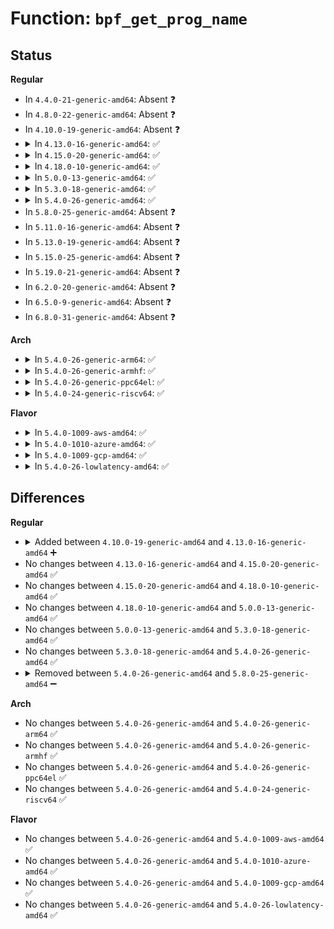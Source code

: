 # Function: <code>bpf_get_prog_name</code>

## Status
<b>Regular</b>
<ul>
<li>
In <code>4.4.0-21-generic-amd64</code>: Absent ❓
</li>
<li>
In <code>4.8.0-22-generic-amd64</code>: Absent ❓
</li>
<li>
In <code>4.10.0-19-generic-amd64</code>: Absent ❓
</li>
<li>
<details>
<summary>In <code>4.13.0-16-generic-amd64</code>: ✅</summary>

```c
void bpf_get_prog_name(const struct bpf_prog * prog, char * sym)
```

```json
{
  "name": "bpf_get_prog_name",
  "collision_type": "Unique Static",
  "inline_type": "No",
  "funcs": [
    {
      "addr": 18446744071580470912,
      "name": "bpf_get_prog_name",
      "external": false,
      "loc": "kernel/bpf/core.c:310",
      "file": "kernel/bpf/core.c",
      "inline": "seen, unknown",
      "caller_inline": [],
      "caller_func": [
        "kernel/bpf/core.c:bpf_get_kallsym",
        "kernel/bpf/core.c:__bpf_address_lookup"
      ]
    }
  ],
  "symbols": [
    {
      "addr": 18446744071580470912,
      "name": "bpf_get_prog_name",
      "section": ".text",
      "bind": "STB_LOCAL",
      "size": 57
    }
  ]
}
```
</details>
</li>
<li>
<details>
<summary>In <code>4.15.0-20-generic-amd64</code>: ✅</summary>

```c
void bpf_get_prog_name(const struct bpf_prog * prog, char * sym)
```

```json
{
  "name": "bpf_get_prog_name",
  "collision_type": "Unique Static",
  "inline_type": "No",
  "funcs": [
    {
      "addr": 18446744071580526960,
      "name": "bpf_get_prog_name",
      "external": false,
      "loc": "kernel/bpf/core.c:306",
      "file": "kernel/bpf/core.c",
      "inline": "seen, unknown",
      "caller_inline": [],
      "caller_func": [
        "kernel/bpf/core.c:bpf_get_kallsym",
        "kernel/bpf/core.c:__bpf_address_lookup"
      ]
    }
  ],
  "symbols": [
    {
      "addr": 18446744071580526960,
      "name": "bpf_get_prog_name",
      "section": ".text",
      "bind": "STB_LOCAL",
      "size": 115
    }
  ]
}
```
</details>
</li>
<li>
<details>
<summary>In <code>4.18.0-10-generic-amd64</code>: ✅</summary>

```c
void bpf_get_prog_name(const struct bpf_prog * prog, char * sym)
```

```json
{
  "name": "bpf_get_prog_name",
  "collision_type": "Unique Static",
  "inline_type": "No",
  "funcs": [
    {
      "addr": 18446744071580616000,
      "name": "bpf_get_prog_name",
      "external": false,
      "loc": "kernel/bpf/core.c:387",
      "file": "kernel/bpf/core.c",
      "inline": "seen, unknown",
      "caller_inline": [],
      "caller_func": [
        "kernel/bpf/core.c:bpf_get_kallsym",
        "kernel/bpf/core.c:__bpf_address_lookup"
      ]
    }
  ],
  "symbols": [
    {
      "addr": 18446744071580616000,
      "name": "bpf_get_prog_name",
      "section": ".text",
      "bind": "STB_LOCAL",
      "size": 118
    }
  ]
}
```
</details>
</li>
<li>
<details>
<summary>In <code>5.0.0-13-generic-amd64</code>: ✅</summary>

```c
void bpf_get_prog_name(const struct bpf_prog * prog, char * sym)
```

```json
{
  "name": "bpf_get_prog_name",
  "collision_type": "Unique Static",
  "inline_type": "No",
  "funcs": [
    {
      "addr": 18446744071580674912,
      "name": "bpf_get_prog_name",
      "external": false,
      "loc": "kernel/bpf/core.c:498",
      "file": "kernel/bpf/core.c",
      "inline": "seen, unknown",
      "caller_inline": [],
      "caller_func": [
        "kernel/bpf/core.c:bpf_get_kallsym",
        "kernel/bpf/core.c:__bpf_address_lookup"
      ]
    }
  ],
  "symbols": [
    {
      "addr": 18446744071580674912,
      "name": "bpf_get_prog_name",
      "section": ".text",
      "bind": "STB_LOCAL",
      "size": 213
    }
  ]
}
```
</details>
</li>
<li>
<details>
<summary>In <code>5.3.0-18-generic-amd64</code>: ✅</summary>

```c
void bpf_get_prog_name(const struct bpf_prog * prog, char * sym)
```

```json
{
  "name": "bpf_get_prog_name",
  "collision_type": "Unique Global",
  "inline_type": "No",
  "funcs": [
    {
      "addr": 18446744071580749696,
      "name": "bpf_get_prog_name",
      "external": true,
      "loc": "kernel/bpf/core.c:540",
      "file": "kernel/bpf/core.c",
      "inline": "seen, unknown",
      "caller_inline": [],
      "caller_func": [
        "kernel/bpf/core.c:bpf_get_kallsym",
        "kernel/bpf/core.c:__bpf_address_lookup",
        "kernel/events/core.c:perf_event_bpf_emit_ksymbols",
        "kernel/events/core.c:perf_event_bpf_emit_ksymbols"
      ]
    }
  ],
  "symbols": [
    {
      "addr": 18446744071580749696,
      "name": "bpf_get_prog_name",
      "section": ".text",
      "bind": "STB_GLOBAL",
      "size": 184
    }
  ]
}
```
</details>
</li>
<li>
<details>
<summary>In <code>5.4.0-26-generic-amd64</code>: ✅</summary>

```c
void bpf_get_prog_name(const struct bpf_prog * prog, char * sym)
```

```json
{
  "name": "bpf_get_prog_name",
  "collision_type": "Unique Global",
  "inline_type": "No",
  "funcs": [
    {
      "addr": 18446744071580800272,
      "name": "bpf_get_prog_name",
      "external": true,
      "loc": "kernel/bpf/core.c:540",
      "file": "kernel/bpf/core.c",
      "inline": "seen, unknown",
      "caller_inline": [],
      "caller_func": [
        "kernel/bpf/core.c:bpf_get_kallsym",
        "kernel/bpf/core.c:__bpf_address_lookup",
        "kernel/events/core.c:perf_event_bpf_emit_ksymbols",
        "kernel/events/core.c:perf_event_bpf_emit_ksymbols"
      ]
    }
  ],
  "symbols": [
    {
      "addr": 18446744071580800272,
      "name": "bpf_get_prog_name",
      "section": ".text",
      "bind": "STB_GLOBAL",
      "size": 184
    }
  ]
}
```
</details>
</li>
<li>
In <code>5.8.0-25-generic-amd64</code>: Absent ❓
</li>
<li>
In <code>5.11.0-16-generic-amd64</code>: Absent ❓
</li>
<li>
In <code>5.13.0-19-generic-amd64</code>: Absent ❓
</li>
<li>
In <code>5.15.0-25-generic-amd64</code>: Absent ❓
</li>
<li>
In <code>5.19.0-21-generic-amd64</code>: Absent ❓
</li>
<li>
In <code>6.2.0-20-generic-amd64</code>: Absent ❓
</li>
<li>
In <code>6.5.0-9-generic-amd64</code>: Absent ❓
</li>
<li>
In <code>6.8.0-31-generic-amd64</code>: Absent ❓
</li>
</ul>
<b>Arch</b>
<ul>
<li>
<details>
<summary>In <code>5.4.0-26-generic-arm64</code>: ✅</summary>

```c
void bpf_get_prog_name(const struct bpf_prog * prog, char * sym)
```

```json
{
  "name": "bpf_get_prog_name",
  "collision_type": "Unique Global",
  "inline_type": "No",
  "funcs": [
    {
      "addr": 18446603336492114088,
      "name": "bpf_get_prog_name",
      "external": true,
      "loc": "kernel/bpf/core.c:540",
      "file": "kernel/bpf/core.c",
      "inline": "seen, unknown",
      "caller_inline": [],
      "caller_func": [
        "kernel/bpf/core.c:bpf_get_kallsym",
        "kernel/bpf/core.c:__bpf_address_lookup",
        "kernel/events/core.c:perf_event_bpf_emit_ksymbols",
        "kernel/events/core.c:perf_event_bpf_emit_ksymbols"
      ]
    }
  ],
  "symbols": [
    {
      "addr": 18446603336492114088,
      "name": "bpf_get_prog_name",
      "section": ".text",
      "bind": "STB_GLOBAL",
      "size": 232
    }
  ]
}
```
</details>
</li>
<li>
<details>
<summary>In <code>5.4.0-26-generic-armhf</code>: ✅</summary>

```c
void bpf_get_prog_name(const struct bpf_prog * prog, char * sym)
```

```json
{
  "name": "bpf_get_prog_name",
  "collision_type": "Unique Global",
  "inline_type": "No",
  "funcs": [
    {
      "addr": 3226015620,
      "name": "bpf_get_prog_name",
      "external": true,
      "loc": "kernel/bpf/core.c:540",
      "file": "kernel/bpf/core.c",
      "inline": "seen, unknown",
      "caller_inline": [],
      "caller_func": [
        "kernel/bpf/core.c:bpf_get_kallsym",
        "kernel/bpf/core.c:__bpf_address_lookup",
        "kernel/events/core.c:perf_event_bpf_emit_ksymbols",
        "kernel/events/core.c:perf_event_bpf_emit_ksymbols"
      ]
    }
  ],
  "symbols": [
    {
      "addr": 3226015620,
      "name": "bpf_get_prog_name",
      "section": ".text",
      "bind": "STB_GLOBAL",
      "size": 208
    }
  ]
}
```
</details>
</li>
<li>
<details>
<summary>In <code>5.4.0-26-generic-ppc64el</code>: ✅</summary>

```c
void bpf_get_prog_name(const struct bpf_prog * prog, char * sym)
```

```json
{
  "name": "bpf_get_prog_name",
  "collision_type": "Unique Global",
  "inline_type": "No",
  "funcs": [
    {
      "addr": 13835058055285320960,
      "name": "bpf_get_prog_name",
      "external": true,
      "loc": "kernel/bpf/core.c:540",
      "file": "kernel/bpf/core.c",
      "inline": "seen, unknown",
      "caller_inline": [],
      "caller_func": [
        "kernel/bpf/core.c:bpf_get_kallsym",
        "kernel/bpf/core.c:__bpf_address_lookup",
        "kernel/events/core.c:perf_event_bpf_emit_ksymbols",
        "kernel/events/core.c:perf_event_bpf_emit_ksymbols"
      ]
    }
  ],
  "symbols": [
    {
      "addr": 13835058055285320960,
      "name": "bpf_get_prog_name",
      "section": ".text",
      "bind": "STB_GLOBAL",
      "size": 332
    }
  ]
}
```
</details>
</li>
<li>
<details>
<summary>In <code>5.4.0-24-generic-riscv64</code>: ✅</summary>

```c
void bpf_get_prog_name(const struct bpf_prog * prog, char * sym)
```

```json
{
  "name": "bpf_get_prog_name",
  "collision_type": "Unique Global",
  "inline_type": "No",
  "funcs": [
    {
      "addr": 18446743936272287062,
      "name": "bpf_get_prog_name",
      "external": true,
      "loc": "kernel/bpf/core.c:540",
      "file": "kernel/bpf/core.c",
      "inline": "seen, unknown",
      "caller_inline": [],
      "caller_func": [
        "kernel/bpf/core.c:bpf_get_kallsym",
        "kernel/bpf/core.c:__bpf_address_lookup",
        "kernel/events/core.c:perf_event_bpf_emit_ksymbols",
        "kernel/events/core.c:perf_event_bpf_emit_ksymbols"
      ]
    }
  ],
  "symbols": [
    {
      "addr": 18446743936272287062,
      "name": "bpf_get_prog_name",
      "section": ".text",
      "bind": "STB_GLOBAL",
      "size": 288
    }
  ]
}
```
</details>
</li>
</ul>
<b>Flavor</b>
<ul>
<li>
<details>
<summary>In <code>5.4.0-1009-aws-amd64</code>: ✅</summary>

```c
void bpf_get_prog_name(const struct bpf_prog * prog, char * sym)
```

```json
{
  "name": "bpf_get_prog_name",
  "collision_type": "Unique Global",
  "inline_type": "No",
  "funcs": [
    {
      "addr": 18446744071580769072,
      "name": "bpf_get_prog_name",
      "external": true,
      "loc": "kernel/bpf/core.c:540",
      "file": "kernel/bpf/core.c",
      "inline": "seen, unknown",
      "caller_inline": [],
      "caller_func": [
        "kernel/bpf/core.c:bpf_get_kallsym",
        "kernel/bpf/core.c:__bpf_address_lookup",
        "kernel/events/core.c:perf_event_bpf_emit_ksymbols",
        "kernel/events/core.c:perf_event_bpf_emit_ksymbols"
      ]
    }
  ],
  "symbols": [
    {
      "addr": 18446744071580769072,
      "name": "bpf_get_prog_name",
      "section": ".text",
      "bind": "STB_GLOBAL",
      "size": 184
    }
  ]
}
```
</details>
</li>
<li>
<details>
<summary>In <code>5.4.0-1010-azure-amd64</code>: ✅</summary>

```c
void bpf_get_prog_name(const struct bpf_prog * prog, char * sym)
```

```json
{
  "name": "bpf_get_prog_name",
  "collision_type": "Unique Global",
  "inline_type": "No",
  "funcs": [
    {
      "addr": 18446744071580715248,
      "name": "bpf_get_prog_name",
      "external": true,
      "loc": "kernel/bpf/core.c:540",
      "file": "kernel/bpf/core.c",
      "inline": "seen, unknown",
      "caller_inline": [],
      "caller_func": [
        "kernel/bpf/core.c:bpf_get_kallsym",
        "kernel/bpf/core.c:__bpf_address_lookup",
        "kernel/events/core.c:perf_event_bpf_emit_ksymbols",
        "kernel/events/core.c:perf_event_bpf_emit_ksymbols"
      ]
    }
  ],
  "symbols": [
    {
      "addr": 18446744071580715248,
      "name": "bpf_get_prog_name",
      "section": ".text",
      "bind": "STB_GLOBAL",
      "size": 184
    }
  ]
}
```
</details>
</li>
<li>
<details>
<summary>In <code>5.4.0-1009-gcp-amd64</code>: ✅</summary>

```c
void bpf_get_prog_name(const struct bpf_prog * prog, char * sym)
```

```json
{
  "name": "bpf_get_prog_name",
  "collision_type": "Unique Global",
  "inline_type": "No",
  "funcs": [
    {
      "addr": 18446744071580760320,
      "name": "bpf_get_prog_name",
      "external": true,
      "loc": "kernel/bpf/core.c:540",
      "file": "kernel/bpf/core.c",
      "inline": "seen, unknown",
      "caller_inline": [],
      "caller_func": [
        "kernel/bpf/core.c:bpf_get_kallsym",
        "kernel/bpf/core.c:__bpf_address_lookup",
        "kernel/events/core.c:perf_event_bpf_emit_ksymbols",
        "kernel/events/core.c:perf_event_bpf_emit_ksymbols"
      ]
    }
  ],
  "symbols": [
    {
      "addr": 18446744071580760320,
      "name": "bpf_get_prog_name",
      "section": ".text",
      "bind": "STB_GLOBAL",
      "size": 184
    }
  ]
}
```
</details>
</li>
<li>
<details>
<summary>In <code>5.4.0-26-lowlatency-amd64</code>: ✅</summary>

```c
void bpf_get_prog_name(const struct bpf_prog * prog, char * sym)
```

```json
{
  "name": "bpf_get_prog_name",
  "collision_type": "Unique Global",
  "inline_type": "No",
  "funcs": [
    {
      "addr": 18446744071580818416,
      "name": "bpf_get_prog_name",
      "external": true,
      "loc": "kernel/bpf/core.c:540",
      "file": "kernel/bpf/core.c",
      "inline": "seen, unknown",
      "caller_inline": [],
      "caller_func": [
        "kernel/bpf/core.c:bpf_get_kallsym",
        "kernel/bpf/core.c:__bpf_address_lookup",
        "kernel/events/core.c:perf_event_bpf_emit_ksymbols",
        "kernel/events/core.c:perf_event_bpf_emit_ksymbols"
      ]
    }
  ],
  "symbols": [
    {
      "addr": 18446744071580818416,
      "name": "bpf_get_prog_name",
      "section": ".text",
      "bind": "STB_GLOBAL",
      "size": 184
    }
  ]
}
```
</details>
</li>
</ul>

## Differences
<b>Regular</b>
<ul>
<li>
<details>
<summary>Added between <code>4.10.0-19-generic-amd64</code> and <code>4.13.0-16-generic-amd64</code> ➕</summary>

```c
void bpf_get_prog_name(const struct bpf_prog * prog, char * sym)
```
</details>
</li>
<li>
No changes between <code>4.13.0-16-generic-amd64</code> and <code>4.15.0-20-generic-amd64</code> ✅
</li>
<li>
No changes between <code>4.15.0-20-generic-amd64</code> and <code>4.18.0-10-generic-amd64</code> ✅
</li>
<li>
No changes between <code>4.18.0-10-generic-amd64</code> and <code>5.0.0-13-generic-amd64</code> ✅
</li>
<li>
No changes between <code>5.0.0-13-generic-amd64</code> and <code>5.3.0-18-generic-amd64</code> ✅
</li>
<li>
No changes between <code>5.3.0-18-generic-amd64</code> and <code>5.4.0-26-generic-amd64</code> ✅
</li>
<li>
<details>
<summary>Removed between <code>5.4.0-26-generic-amd64</code> and <code>5.8.0-25-generic-amd64</code> ➖</summary>

```c
void bpf_get_prog_name(const struct bpf_prog * prog, char * sym)
```
</details>
</li>
</ul>
<b>Arch</b>
<ul>
<li>
No changes between <code>5.4.0-26-generic-amd64</code> and <code>5.4.0-26-generic-arm64</code> ✅
</li>
<li>
No changes between <code>5.4.0-26-generic-amd64</code> and <code>5.4.0-26-generic-armhf</code> ✅
</li>
<li>
No changes between <code>5.4.0-26-generic-amd64</code> and <code>5.4.0-26-generic-ppc64el</code> ✅
</li>
<li>
No changes between <code>5.4.0-26-generic-amd64</code> and <code>5.4.0-24-generic-riscv64</code> ✅
</li>
</ul>
<b>Flavor</b>
<ul>
<li>
No changes between <code>5.4.0-26-generic-amd64</code> and <code>5.4.0-1009-aws-amd64</code> ✅
</li>
<li>
No changes between <code>5.4.0-26-generic-amd64</code> and <code>5.4.0-1010-azure-amd64</code> ✅
</li>
<li>
No changes between <code>5.4.0-26-generic-amd64</code> and <code>5.4.0-1009-gcp-amd64</code> ✅
</li>
<li>
No changes between <code>5.4.0-26-generic-amd64</code> and <code>5.4.0-26-lowlatency-amd64</code> ✅
</li>
</ul>
